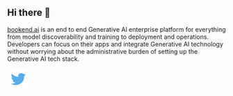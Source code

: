 ## Hi there 👋

<!--

**Here are some ideas to get you started:**

🙋‍♀️ A short introduction - what is your organization all about?
🌈 Contribution guidelines - how can the community get involved?
👩‍💻 Useful resources - where can the community find your docs? Is there anything else the community should know?
🍿 Fun facts - what does your team eat for breakfast?
🧙 Remember, you can do mighty things with the power of [Markdown](https://docs.github.com/github/writing-on-github/getting-started-with-writing-and-formatting-on-github/basic-writing-and-formatting-syntax)
-->
[bookend.ai](https://www.bookend.ai) is an end to end Generative AI enterprise platform for everything from model discoverability and training to deployment and operations. Developers can focus on their apps and integrate Generative AI technology without worrying about the administrative burden of setting up the Generative AI tech stack.

<img src="/twitter-icon.png" width="50" height="50">
